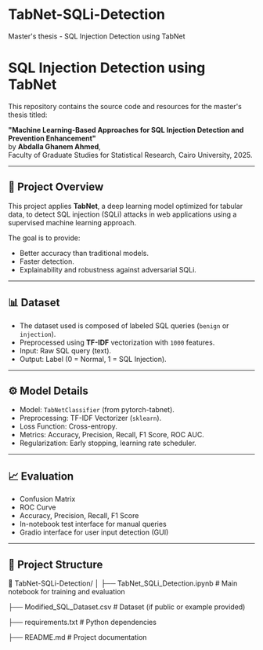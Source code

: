 # TabNet-SQLi-Detection
Master's thesis - SQL Injection Detection using TabNet
# SQL Injection Detection using TabNet

This repository contains the source code and resources for the master's thesis titled:

**"Machine Learning-Based Approaches for SQL Injection Detection and Prevention Enhancement"**  
by **Abdalla Ghanem Ahmed**,  
Faculty of Graduate Studies for Statistical Research, Cairo University, 2025.

---

## 🧠 Project Overview

This project applies **TabNet**, a deep learning model optimized for tabular data, to detect SQL injection (SQLi) attacks in web applications using a supervised machine learning approach.

The goal is to provide:
- Better accuracy than traditional models.
- Faster detection.
- Explainability and robustness against adversarial SQLi.

---

## 📊 Dataset

- The dataset used is composed of labeled SQL queries (`benign` or `injection`).
- Preprocessed using **TF-IDF** vectorization with `1000` features.
- Input: Raw SQL query (text).
- Output: Label (0 = Normal, 1 = SQL Injection).

---

## ⚙️ Model Details

- Model: `TabNetClassifier` (from pytorch-tabnet).
- Preprocessing: TF-IDF Vectorizer (`sklearn`).
- Loss Function: Cross-entropy.
- Metrics: Accuracy, Precision, Recall, F1 Score, ROC AUC.
- Regularization: Early stopping, learning rate scheduler.

---

## 📈 Evaluation

- Confusion Matrix
- ROC Curve
- Accuracy, Precision, Recall, F1 Score
- In-notebook test interface for manual queries
- Gradio interface for user input detection (GUI)

---

## 📂 Project Structure

📁 TabNet-SQLi-Detection/
│
├── TabNet_SQLi_Detection.ipynb # Main notebook for training and evaluation

├── Modified_SQL_Dataset.csv # Dataset (if public or example provided)

├── requirements.txt # Python dependencies

├── README.md # Project documentation




